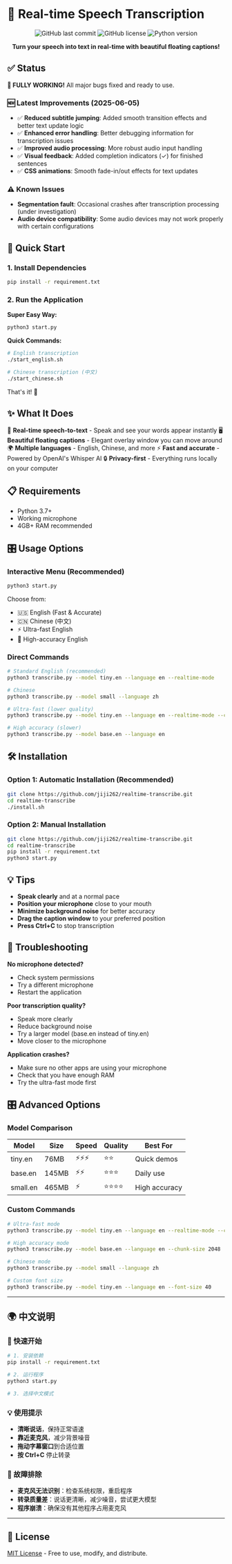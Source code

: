 # 🎤 Real-time Speech Transcription

<div align="center">

![GitHub last commit](https://img.shields.io/github/last-commit/jiji262/realtime-transcribe)
![GitHub license](https://img.shields.io/github/license/jiji262/realtime-transcribe)
![Python version](https://img.shields.io/badge/python-3.7%2B-blue)

**Turn your speech into text in real-time with beautiful floating captions!**

</div>

## ✅ Status

**🎉 FULLY WORKING!** All major bugs fixed and ready to use.

### 🆕 Latest Improvements (2025-06-05)
- ✅ **Reduced subtitle jumping**: Added smooth transition effects and better text update logic
- ✅ **Enhanced error handling**: Better debugging information for transcription issues
- ✅ **Improved audio processing**: More robust audio input handling
- ✅ **Visual feedback**: Added completion indicators (✓) for finished sentences
- ✅ **CSS animations**: Smooth fade-in/out effects for text updates

### ⚠️ Known Issues
- **Segmentation fault**: Occasional crashes after transcription processing (under investigation)
- **Audio device compatibility**: Some audio devices may not work properly with certain configurations

## 🚀 Quick Start

### 1. Install Dependencies
```bash
pip install -r requirement.txt
```

### 2. Run the Application

**Super Easy Way:**
```bash
python3 start.py
```

**Quick Commands:**
```bash
# English transcription
./start_english.sh

# Chinese transcription (中文)
./start_chinese.sh
```

That's it! 🎉

## ✨ What It Does

🎯 **Real-time speech-to-text** - Speak and see your words appear instantly
🖥️ **Beautiful floating captions** - Elegant overlay window you can move around
🌍 **Multiple languages** - English, Chinese, and more
⚡ **Fast and accurate** - Powered by OpenAI's Whisper AI
🔒 **Privacy-first** - Everything runs locally on your computer

## 📋 Requirements

- Python 3.7+
- Working microphone
- 4GB+ RAM recommended

## 🎛️ Usage Options

### Interactive Menu (Recommended)
```bash
python3 start.py
```
Choose from:
- 🇺🇸 English (Fast & Accurate)
- 🇨🇳 Chinese (中文)
- ⚡ Ultra-fast English
- 🎯 High-accuracy English

### Direct Commands
```bash
# Standard English (recommended)
python3 transcribe.py --model tiny.en --language en --realtime-mode

# Chinese
python3 transcribe.py --model small --language zh

# Ultra-fast (lower quality)
python3 transcribe.py --model tiny.en --language en --realtime-mode --chunk-size 512

# High accuracy (slower)
python3 transcribe.py --model base.en --language en
```

## 🛠️ Installation

### Option 1: Automatic Installation (Recommended)
```bash
git clone https://github.com/jiji262/realtime-transcribe.git
cd realtime-transcribe
./install.sh
```

### Option 2: Manual Installation
```bash
git clone https://github.com/jiji262/realtime-transcribe.git
cd realtime-transcribe
pip install -r requirement.txt
python3 start.py
```

## 💡 Tips

- **Speak clearly** and at a normal pace
- **Position your microphone** close to your mouth
- **Minimize background noise** for better accuracy
- **Drag the caption window** to your preferred position
- **Press Ctrl+C** to stop transcription

## 🔧 Troubleshooting

**No microphone detected?**
- Check system permissions
- Try a different microphone
- Restart the application

**Poor transcription quality?**
- Speak more clearly
- Reduce background noise
- Try a larger model (base.en instead of tiny.en)
- Move closer to the microphone

**Application crashes?**
- Make sure no other apps are using your microphone
- Check that you have enough RAM
- Try the ultra-fast mode first

## 🎛️ Advanced Options

### Model Comparison

| Model | Size | Speed | Quality | Best For |
|-------|------|-------|---------|----------|
| tiny.en | 76MB | ⚡⚡⚡ | ⭐⭐ | Quick demos |
| base.en | 145MB | ⚡⚡ | ⭐⭐⭐ | Daily use |
| small.en | 465MB | ⚡ | ⭐⭐⭐⭐ | High accuracy |

### Custom Commands

```bash
# Ultra-fast mode
python3 transcribe.py --model tiny.en --language en --realtime-mode --chunk-size 512

# High accuracy mode
python3 transcribe.py --model base.en --language en --chunk-size 2048

# Chinese mode
python3 transcribe.py --model small --language zh

# Custom font size
python3 transcribe.py --model tiny.en --language en --font-size 40
```

---

## 🌍 中文说明

### 🚀 快速开始
```bash
# 1. 安装依赖
pip install -r requirement.txt

# 2. 运行程序
python3 start.py

# 3. 选择中文模式
```

### 💡 使用提示
- **清晰说话**，保持正常语速
- **靠近麦克风**，减少背景噪音
- **拖动字幕窗口**到合适位置
- **按 Ctrl+C** 停止转录

### 🔧 故障排除
- **麦克风无法识别**：检查系统权限，重启程序
- **转录质量差**：说话更清晰，减少噪音，尝试更大模型
- **程序崩溃**：确保没有其他程序占用麦克风

---

## 📄 License

[MIT License](LICENSE) - Free to use, modify, and distribute.
